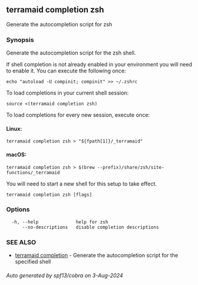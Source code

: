 ## terramaid completion zsh

Generate the autocompletion script for zsh

### Synopsis

Generate the autocompletion script for the zsh shell.

If shell completion is not already enabled in your environment you will need
to enable it.  You can execute the following once:

	echo "autoload -U compinit; compinit" >> ~/.zshrc

To load completions in your current shell session:

	source <(terramaid completion zsh)

To load completions for every new session, execute once:

#### Linux:

	terramaid completion zsh > "${fpath[1]}/_terramaid"

#### macOS:

	terramaid completion zsh > $(brew --prefix)/share/zsh/site-functions/_terramaid

You will need to start a new shell for this setup to take effect.


```
terramaid completion zsh [flags]
```

### Options

```
  -h, --help              help for zsh
      --no-descriptions   disable completion descriptions
```

### SEE ALSO

* [terramaid completion](terramaid_completion.md)	 - Generate the autocompletion script for the specified shell

###### Auto generated by spf13/cobra on 3-Aug-2024
